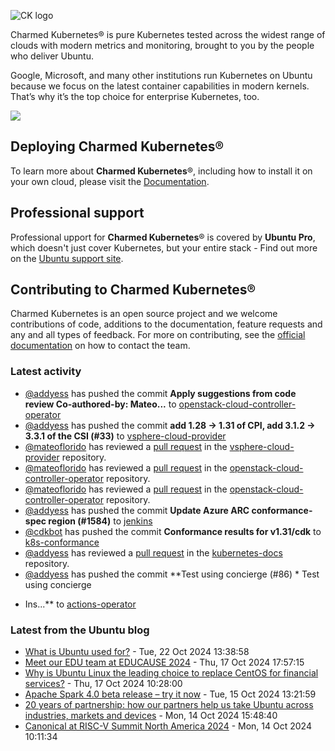 ![CK logo](https://assets.ubuntu.com/v1/451d4cf4-Charmed+Kubernetes_RGB_onWhite_2022.svg)

Charmed Kubernetes® is pure Kubernetes tested across the widest range of clouds with modern metrics and monitoring, brought to you by the people who deliver Ubuntu.

Google, Microsoft, and many other institutions run Kubernetes on Ubuntu because we focus on the latest container capabilities in modern kernels. That’s why it’s the top choice for enterprise Kubernetes, too.

![](https://assets.ubuntu.com/v1/843c77b6-juju-at-a-glace.svg)

## Deploying Charmed Kubernetes®

To learn more about **Charmed Kubernetes**®, including how to install it on your own cloud, please visit the [Documentation][docs].

## Professional support

Professional upport for **Charmed Kubernetes**® is covered by **Ubuntu Pro**, which doesn't just cover Kubernetes, but your entire stack - Find out more on the [Ubuntu support site](https://ubuntu.com/support).

## Contributing to Charmed Kubernetes®

Charmed Kubernetes is an open source project and we welcome contributions of code, additions to the documentation, feature requests and any and all types of feedback. For more on contributing, see the [official documentation][get-in-touch] on how to contact the team.

<!-- LINKS -->
[docs]: https://ubuntu.com/kubernetes/docs
[get-in-touch]: https://ubuntu.com/kubernetes/docs/get-in-touch

### Latest activity

<!-- activity starts -->
 - [@addyess](https://github.com/addyess) has pushed the commit **Apply suggestions from code review  Co-authored-by: Mateo...** to [openstack-cloud-controller-operator](https://github.com/charmed-kubernetes/openstack-cloud-controller-operator)
 - [@addyess](https://github.com/addyess) has pushed the commit **add 1.28 -> 1.31 of CPI, add 3.1.2 -> 3.3.1 of the CSI (#33)** to [vsphere-cloud-provider](https://github.com/charmed-kubernetes/vsphere-cloud-provider)
 - [@mateoflorido](https://github.com/mateoflorido) has reviewed a [pull request](https://github.com/charmed-kubernetes/vsphere-cloud-provider/pull/33) in the [vsphere-cloud-provider](https://github.com/charmed-kubernetes/vsphere-cloud-provider) repository.
 - [@mateoflorido](https://github.com/mateoflorido) has reviewed a [pull request](https://github.com/charmed-kubernetes/openstack-cloud-controller-operator/pull/3) in the [openstack-cloud-controller-operator](https://github.com/charmed-kubernetes/openstack-cloud-controller-operator) repository.
 - [@mateoflorido](https://github.com/mateoflorido) has reviewed a [pull request](https://github.com/charmed-kubernetes/openstack-cloud-controller-operator/pull/3) in the [openstack-cloud-controller-operator](https://github.com/charmed-kubernetes/openstack-cloud-controller-operator) repository.
 - [@addyess](https://github.com/addyess) has pushed the commit **Update Azure ARC conformance-spec region (#1584)** to [jenkins](https://github.com/charmed-kubernetes/jenkins)
 - [@cdkbot](https://github.com/cdkbot) has pushed the commit **Conformance results for v1.31/cdk** to [k8s-conformance](https://github.com/charmed-kubernetes/k8s-conformance)
 - [@addyess](https://github.com/addyess) has reviewed a [pull request](https://github.com/charmed-kubernetes/kubernetes-docs/pull/865) in the [kubernetes-docs](https://github.com/charmed-kubernetes/kubernetes-docs) repository.
 - [@addyess](https://github.com/addyess) has pushed the commit **Test using concierge (#86)  * Test using concierge * Ins...** to [actions-operator](https://github.com/charmed-kubernetes/actions-operator)
<!-- activity ends -->

<!-- roadmap starts -->

<!-- roadmap ends -->

### Latest from the Ubuntu blog

<!-- blog starts -->
* [What is Ubuntu used for?](https://ubuntu.com//blog/what-is-ubuntu-used-for) - Tue, 22 Oct 2024 13:38:58 
* [Meet our EDU team at EDUCAUSE 2024](https://ubuntu.com//blog/meet-our-edu-team-at-educause-2024) - Thu, 17 Oct 2024 17:57:15 
* [Why is Ubuntu Linux the leading choice to replace CentOS for financial services?](https://ubuntu.com//blog/why-is-ubuntu-linux-the-leading-choice-to-replace-centos-for-finserv-infrastructure) - Thu, 17 Oct 2024 10:28:00 
* [Apache Spark 4.0 beta release &#8211; try it now](https://ubuntu.com//blog/apache-spark-4-0-beta-release-try-it-now) - Tue, 15 Oct 2024 13:21:59 
* [20 years of partnership: how our partners help us take Ubuntu across industries, markets and devices](https://ubuntu.com//blog/20-years-of-partnership) - Mon, 14 Oct 2024 15:48:40 
* [Canonical at RISC-V Summit North America 2024](https://ubuntu.com//blog/canonical-at-risc-v-summit-north-america-2024) - Mon, 14 Oct 2024 10:11:34 
<!-- blog ends -->
